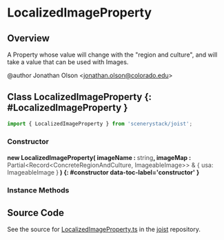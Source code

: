 # LocalizedImageProperty

## Overview

A Property whose value will change with the "region and culture", and will take a value that can be used with Images.

@author Jonathan Olson &lt;jonathan.olson@colorado.edu&gt;

## Class LocalizedImageProperty {: #LocalizedImageProperty }


```js
import { LocalizedImageProperty } from 'scenerystack/joist';
```
### Constructor

#### new LocalizedImageProperty( imageName : <span style="font-weight: 400; opacity: 80%;">string</span>, imageMap : <span style="font-weight: 400; opacity: 80%;">Partial&lt;Record&lt;ConcreteRegionAndCulture, ImageableImage&gt;&gt; &amp; { usa: ImageableImage }</span> ) {: #constructor data-toc-label='constructor' }

### Instance Methods





## Source Code

See the source for [LocalizedImageProperty.ts](https://github.com/phetsims/joist/blob/main/js/i18n/LocalizedImageProperty.ts) in the [joist](https://github.com/phetsims/joist) repository.
